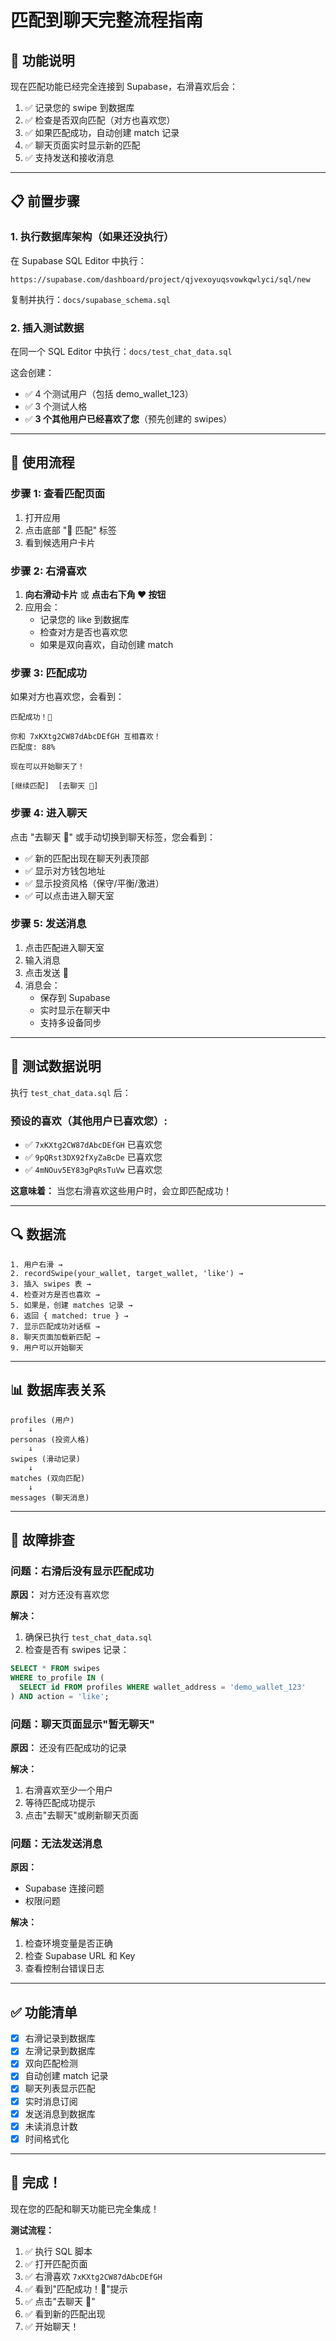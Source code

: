 # 匹配到聊天完整流程指南

## 🎯 功能说明

现在匹配功能已经完全连接到 Supabase，右滑喜欢后会：

1. ✅ 记录您的 swipe 到数据库
2. ✅ 检查是否双向匹配（对方也喜欢您）
3. ✅ 如果匹配成功，自动创建 match 记录
4. ✅ 聊天页面实时显示新的匹配
5. ✅ 支持发送和接收消息

---

## 📋 前置步骤

### 1. 执行数据库架构（如果还没执行）

在 Supabase SQL Editor 中执行：
```
https://supabase.com/dashboard/project/qjvexoyuqsvowkqwlyci/sql/new
```

复制并执行：`docs/supabase_schema.sql`

### 2. 插入测试数据

在同一个 SQL Editor 中执行：`docs/test_chat_data.sql`

这会创建：
- ✅ 4 个测试用户（包括 demo_wallet_123）
- ✅ 3 个测试人格
- ✅ **3 个其他用户已经喜欢了您**（预先创建的 swipes）

---

## 🚀 使用流程

### 步骤 1: 查看匹配页面

1. 打开应用
2. 点击底部 "💞 匹配" 标签
3. 看到候选用户卡片

### 步骤 2: 右滑喜欢

1. **向右滑动卡片** 或 **点击右下角 ❤️ 按钮**
2. 应用会：
   - 记录您的 like 到数据库
   - 检查对方是否也喜欢您
   - 如果是双向喜欢，自动创建 match

### 步骤 3: 匹配成功

如果对方也喜欢您，会看到：

```
匹配成功！💞

你和 7xKXtg2CW87dAbcDEfGH 互相喜欢！
匹配度: 88%

现在可以开始聊天了！

[继续匹配]  [去聊天 💬]
```

### 步骤 4: 进入聊天

点击 "去聊天 💬" 或手动切换到聊天标签，您会看到：

- ✅ 新的匹配出现在聊天列表顶部
- ✅ 显示对方钱包地址
- ✅ 显示投资风格（保守/平衡/激进）
- ✅ 可以点击进入聊天室

### 步骤 5: 发送消息

1. 点击匹配进入聊天室
2. 输入消息
3. 点击发送 🚀
4. 消息会：
   - 保存到 Supabase
   - 实时显示在聊天中
   - 支持多设备同步

---

## 🧪 测试数据说明

执行 `test_chat_data.sql` 后：

### 预设的喜欢（其他用户已喜欢您）:
- ✅ `7xKXtg2CW87dAbcDEfGH` 已喜欢您
- ✅ `9pQRst3DX92fXyZaBcDe` 已喜欢您
- ✅ `4mNOuv5EY83gPqRsTuVw` 已喜欢您

**这意味着：** 当您右滑喜欢这些用户时，会立即匹配成功！

---

## 🔍 数据流

```
1. 用户右滑 →
2. recordSwipe(your_wallet, target_wallet, 'like') →
3. 插入 swipes 表 →
4. 检查对方是否也喜欢 →
5. 如果是，创建 matches 记录 →
6. 返回 { matched: true } →
7. 显示匹配成功对话框 →
8. 聊天页面加载新匹配 →
9. 用户可以开始聊天
```

---

## 📊 数据库表关系

```
profiles (用户)
    ↓
personas (投资人格)
    ↓
swipes (滑动记录)
    ↓
matches (双向匹配)
    ↓
messages (聊天消息)
```

---

## 🐛 故障排查

### 问题：右滑后没有显示匹配成功

**原因：** 对方还没有喜欢您

**解决：**
1. 确保已执行 `test_chat_data.sql`
2. 检查是否有 swipes 记录：
```sql
SELECT * FROM swipes 
WHERE to_profile IN (
  SELECT id FROM profiles WHERE wallet_address = 'demo_wallet_123'
) AND action = 'like';
```

### 问题：聊天页面显示"暂无聊天"

**原因：** 还没有匹配成功的记录

**解决：**
1. 右滑喜欢至少一个用户
2. 等待匹配成功提示
3. 点击"去聊天"或刷新聊天页面

### 问题：无法发送消息

**原因：** 
- Supabase 连接问题
- 权限问题

**解决：**
1. 检查环境变量是否正确
2. 检查 Supabase URL 和 Key
3. 查看控制台错误日志

---

## ✅ 功能清单

- [x] 右滑记录到数据库
- [x] 左滑记录到数据库
- [x] 双向匹配检测
- [x] 自动创建 match 记录
- [x] 聊天列表显示匹配
- [x] 实时消息订阅
- [x] 发送消息到数据库
- [x] 未读消息计数
- [x] 时间格式化

---

## 🎉 完成！

现在您的匹配和聊天功能已完全集成！

**测试流程：**
1. ✅ 执行 SQL 脚本
2. ✅ 打开匹配页面
3. ✅ 右滑喜欢 `7xKXtg2CW87dAbcDEfGH`
4. ✅ 看到"匹配成功！💞"提示
5. ✅ 点击"去聊天 💬"
6. ✅ 看到新的匹配出现
7. ✅ 开始聊天！



